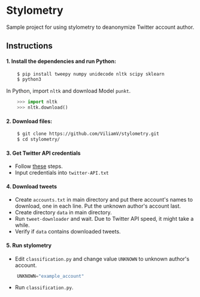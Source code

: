 # Stylometry
Sample project for using stylometry to deanonymize Twitter account author.

## Instructions
#### 1. Install the dependencies and run Python:
```bash
    $ pip install tweepy numpy unidecode nltk scipy sklearn
    $ python3
```
In Python, import `nltk` and download Model `punkt`.
    
```python
    >>> import nltk
    >>> nltk.download()
```
    
#### 2. Download files:
```bash
    $ git clone https://github.com/ViliamV/stylometry.git
    $ cd stylometry/
```

#### 3. Get Twitter API credentials

- Follow [these](https://themepacific.com/how-to-generate-api-key-consumer-token-access-key-for-twitter-oauth/994/) steps.
- Input credentials into `twitter-API.txt`
    
#### 4. Download tweets
- Create `accounts.txt` in main directory and put there account's names to download, one in each line. Put the unknown author's account last.
- Create directory `data` in main directory.
- Run `tweet-downloader` and wait. Due to Twitter API speed, it might take a while.
- Verify if `data` contains downloaded tweets.
    
#### 5. Run stylometry
- Edit `classification.py` and change value `UNKNOWN` to unknown author's account.
```python
    UNKNOWN="example_account"
```
- Run `classification.py`.
